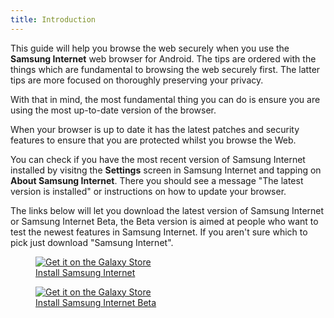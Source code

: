 ```yaml
---
title: Introduction
---
```


This guide will help you browse the web securely when you use the **Samsung Internet** web browser for Android.  The tips are ordered with the things which
are fundamental to browsing the web securely first. The latter tips are more focused on thoroughly preserving your privacy.

With that in mind, the most fundamental thing you can do is ensure you are using the most up-to-date version of the browser.

When your browser is up to date it has the latest patches and security features to ensure that you are protected whilst you browse the Web.

You can check if you have the most recent version of Samsung Internet installed by visitng the **Settings** screen in Samsung Internet and tapping on **About Samsung Internet**. There you should see a message "The latest version is installed" or instructions on how to update your browser.

The links below will let you download the latest version of Samsung Internet or Samsung Internet Beta, the Beta version is aimed at people who want to test the newest features in Samsung Internet. If you aren't sure which to pick just download "Samsung Internet".

<figure>
<a href="https://galaxy.store/internet"><img alt="Get it on the Galaxy Store" src="{{ "/assets/en/GalaxyStore.png" | relative_url }}"></a>
<figcaption><a href="https://galaxy.store/internet">Install Samsung Internet</a></figcaption>
</figure>

<figure>
<a href="https://galaxy.store/internetbeta"><img alt="Get it on the Galaxy Store" src="{{ "/assets/en/GalaxyStore.png" | relative_url }}"></a>
<figcaption><a href="https://galaxy.store/internetbeta">Install Samsung Internet Beta</a></figcaption>
</figure>

